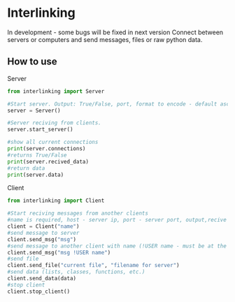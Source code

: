 # Interlinking

In development - some bugs will be fixed in next version
Connect between servers or computers and send messages, files or raw python data.

## How to use

Server

```python
from interlinking import Server

#Start server. Output: True/False, port, format to encode - default ascii, host
server = Server()

#Server reciving from clients.
server.start_server()

#show all current connections
print(server.connections)
#returns True/False 
print(server.recived_data)
#return data
print(server.data)
```

Client

```python
from interlinking import Client

#Start reciving messages from another clients 
#name is required, host - server ip, port - server port, output,recive - if recive is enable, encode format - default ascii
client = Client("name")
#send message to server
client.send_msg("msg")
#send message to another client with name (!USER name - must be at the end)
client.send_msg("msg !USER name")
#send file
client.send_file("current file", "filename for server")
#send data (lists, classes, functions, etc.)
client.send_data(data)
#stop client
client.stop_client()
```